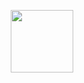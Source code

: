 <p align="center">
<img  width="100" height="100" src=(https://user-images.githubusercontent.com/63995055/81331748-ae8f4680-90bf-11ea-9271-f5290a5ef706.gif)>
</p>
